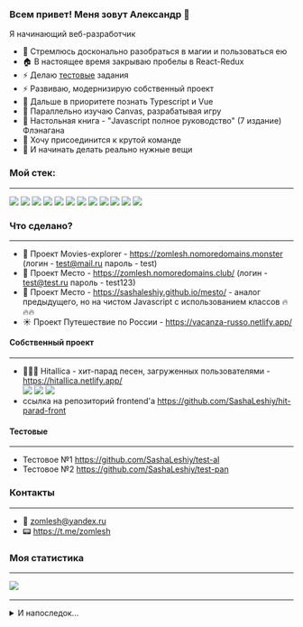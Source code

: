 ### Всем привет! Меня зовут Александр 👋

Я начинающий веб-разработчик

- 🔭 Стремлюсь досконально разобраться в магии и пользоваться ею
- 🏠 В настоящее время закрываю пробелы в React-Redux
- ⚡ Делаю [тестовые](#тестовые) задания
- ⚡ Развиваю, модернизирую собственный проект
- 🏫 Дальше в приоритете познать Typescript и Vue
- 🏫 Параллельно изучаю Canvas, разрабатывая игру
- 📖 Настольная книга - "Javascript полное руководство" (7 издание) Флэнагана  
- 💪 Хочу присоединится к крутой команде
- 🚀 И начинать делать реально нужные вещи  

### Мой стек:

---

<img src='https://img.shields.io/badge/HTML5-E34F26?style=for-the-badge&logo=html5&logoColor=white'> <img src='https://img.shields.io/badge/CSS3-1572B6?style=for-the-badge&logo=css3&logoColor=white'> <img src='https://img.shields.io/badge/figma-%23F24E1E.svg?style=for-the-badge&logo=figma&logoColor=white' > <img src='https://img.shields.io/badge/JavaScript-F7DF1E?style=for-the-badge&logo=javascript&logoColor=black' > <img src='https://img.shields.io/badge/React-20232A?style=for-the-badge&logo=react&logoColor=61DAFB' > <img src='https://img.shields.io/badge/Redux-593D88?style=for-the-badge&logo=redux&logoColor=white'> <img src='https://img.shields.io/badge/Node.js-43853D?style=for-the-badge&logo=node.js&logoColor=white' > <img src='https://img.shields.io/badge/Express.js-404D59?style=for-the-badge' > <img src='https://img.shields.io/badge/MongoDB-4EA94B?style=for-the-badge&logo=mongodb&logoColor=white'> <img src='https://img.shields.io/badge/webstorm-143?style=for-the-badge&logo=webstorm&logoColor=white&color=black'> <img src='https://img.shields.io/badge/GitHub-100000?style=for-the-badge&logo=github&logoColor=white' > <img src='https://img.shields.io/badge/Slack-4A154B?style=for-the-badge&logo=slack&logoColor=white' >

### Что сделано?

---

- 🎥 Проект Movies-explorer - https://zomlesh.nomoredomains.monster (логин - test@mail.ru пароль - test)
- 🏰 Проект Место - https://zomlesh.nomoredomains.club/ (логин - test@test.ru пароль - test123)
- 🏰 Проект Место - https://sashaleshiy.github.io/mesto/ - аналог предыдущего, но на чистом Javascript c использованием классов 🔥🔥🔥
- ☀️ Проект Путешествие по России - https://vacanza-russo.netlify.app/

#### Собственный проект

---

- 🤘🤘🤘 Hitallica - хит-парад песен, загруженных пользователями - https://hitallica.netlify.app/  
<img src='https://img.shields.io/badge/Redux-593D88?style=for-the-badge&logo=redux&logoColor=white'> <img src='https://img.shields.io/badge/React-20232A?style=for-the-badge&logo=react&logoColor=61DAFB' > <img src='https://img.shields.io/badge/Netlify-00C7B7?style=for-the-badge&logo=netlify&logoColor=white' >
- ссылка на репозиторий frontend'а https://github.com/SashaLeshiy/hit-parad-front

#### Тестовые

---

- Тестовое №1 https://github.com/SashaLeshiy/test-al
- Тестовое №2 https://github.com/SashaLeshiy/test-pan

### Контакты

---
- 📧 zomlesh@yandex.ru
- 📟 https://t.me/zomlesh 

### Моя статистика
---

<img src='https://github-readme-stats.vercel.app/api?username=SashaLeshiy' >

---

<details>
  <summary>И напоследок...</summary>
  
  Спасибо, что изучили мой профиль!
  
  
  ![bart-like](./simpsons-dance.gif)
  
</details>


<!--
**SashaLeshiy/SashaLeshiy** is a ✨ _special_ ✨ repository because its `README.md` (this file) appears on your GitHub profile.

Here are some ideas to get you started:

- 🔭 I’m currently working on ...
- 🌱 I’m currently learning ...
- 👯 I’m looking to collaborate on ...
- 🤔 I’m looking for help with ...
- 💬 Ask me about ...
- 📫 How to reach me: ...
- 😄 Pronouns: ...
- ⚡ Fun fact: ...
-->
